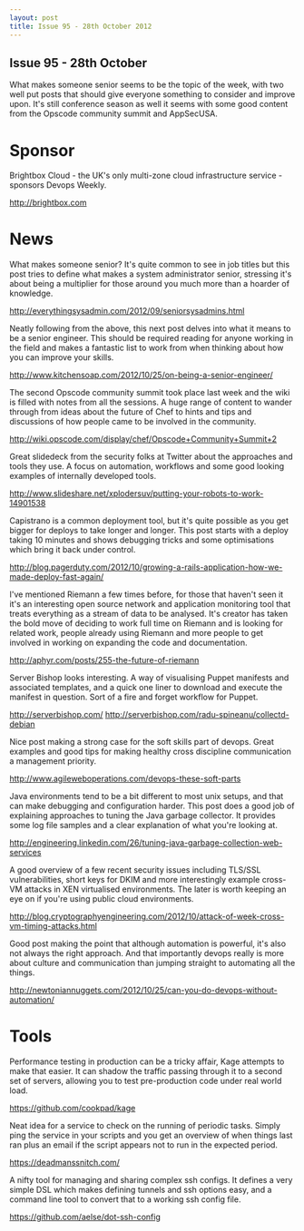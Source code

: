 ```yaml
---
layout: post
title: Issue 95 - 28th October 2012
---
```


## Issue 95 - 28th October

What makes someone senior seems to be the topic of the week, with two well put posts that should give everyone something to consider and improve upon. It's still conference season as well it seems with some good content from the Opscode community summit and AppSecUSA.


Sponsor
======

Brightbox Cloud - the UK's only multi-zone cloud infrastructure service - sponsors Devops Weekly.

http://brightbox.com


News
====

What makes someone senior? It's quite common to see in job titles but this post tries to define what makes a system administrator senior, stressing it's about being a multiplier for those around you much more than a hoarder of knowledge.

http://everythingsysadmin.com/2012/09/seniorsysadmins.html


Neatly following from the above, this next post delves into what it means to be a senior engineer. This should be required reading for anyone working in the field and makes a fantastic list to work from when thinking about how you can improve your skills.

http://www.kitchensoap.com/2012/10/25/on-being-a-senior-engineer/


The second Opscode community summit took place last week and the wiki is filled with notes from all the sessions. A huge range of content to wander through from ideas about the future of Chef to hints and tips and discussions of how people came to be involved in the community.

http://wiki.opscode.com/display/chef/Opscode+Community+Summit+2


Great slidedeck from the security folks at Twitter about the approaches and tools they use. A focus on automation, workflows and some good looking examples of internally developed tools.

http://www.slideshare.net/xplodersuv/putting-your-robots-to-work-14901538


Capistrano is a common deployment tool, but it's quite possible as you get bigger for deploys to take longer and longer. This post starts with a deploy taking 10 minutes and shows debugging tricks and some optimisations which bring it back under control.

http://blog.pagerduty.com/2012/10/growing-a-rails-application-how-we-made-deploy-fast-again/


I've mentioned Riemann a few times before, for those that haven't seen it it's an interesting open source network and application monitoring tool that treats everything as a stream of data to be analysed. It's creator has taken the bold move of deciding to work full time on Riemann and is looking for related work, people already using Riemann and more people to get involved in working on expanding the code and documentation.

http://aphyr.com/posts/255-the-future-of-riemann


Server Bishop looks interesting. A way of visualising Puppet manifests and associated templates, and a quick one liner to download and execute the manifest in question. Sort of a fire and forget workflow for Puppet.

http://serverbishop.com/
http://serverbishop.com/radu-spineanu/collectd-debian


Nice post making a strong case for the soft skills part of devops. Great examples and good tips for making healthy cross discipline communication a management priority.

http://www.agileweboperations.com/devops-these-soft-parts


Java environments tend to be a bit different to most unix setups, and that can make debugging and configuration harder. This post does a good job of explaining approaches to tuning the Java garbage collector. It provides some log file samples and a clear explanation of what you're looking at.

http://engineering.linkedin.com/26/tuning-java-garbage-collection-web-services


A good overview of a few recent security issues including TLS/SSL vulnerabilities, short keys for DKIM and more interestingly example cross-VM attacks in XEN virtualised environments. The later is worth keeping an eye on if you're using public cloud environments.

http://blog.cryptographyengineering.com/2012/10/attack-of-week-cross-vm-timing-attacks.html


Good post making the point that although automation is powerful, it's also not always the right approach. And that importantly devops really is more about culture and communication than jumping straight to automating all the things.

http://newtoniannuggets.com/2012/10/25/can-you-do-devops-without-automation/


Tools
====

Performance testing in production can be a tricky affair, Kage attempts to make that easier. It can shadow the traffic passing through it to a second set of servers, allowing you to test pre-production code under real world load.

https://github.com/cookpad/kage


Neat idea for a service to check on the running of periodic tasks. Simply ping the service in your scripts and you get an overview of when things last ran plus an email if the script appears not to run in the expected period.

https://deadmanssnitch.com/


A nifty tool for managing and sharing complex ssh configs. It defines a very simple DSL which makes defining tunnels and ssh options easy, and a command line tool to convert that to a working ssh config file.

https://github.com/aelse/dot-ssh-config

